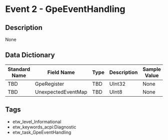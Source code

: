 # Event 2 - GpeEventHandling

## Description
None

## Data Dictionary
|Standard Name|Field Name|Type|Description|Sample Value|
|---|---|---|---|---|
|TBD|GpeRegister|TBD|UInt32|None|None|
|TBD|UnexpectedEventMap|TBD|UInt8|None|None|

## Tags
* etw_level_Informational
* etw_keywords_acpi:Diagnostic
* etw_task_GpeEventHandling